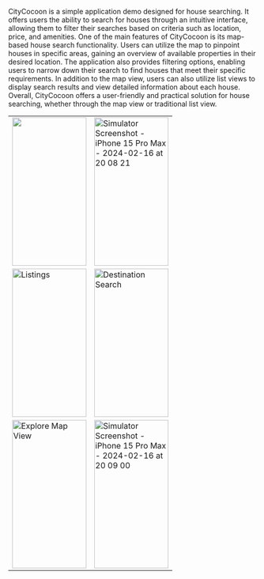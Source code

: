 CityCocoon is a simple application demo designed for house searching. It offers users the ability to search for houses through an intuitive interface, allowing them to filter their searches based on criteria such as location, price, and amenities.
One of the main features of CityCocoon is its map-based house search functionality. Users can utilize the map to pinpoint houses in specific areas, gaining an overview of available properties in their desired location.
The application also provides filtering options, enabling users to narrow down their search to find houses that meet their specific requirements. In addition to the map view, users can also utilize list views to display search results and view detailed information about each house.
Overall, CityCocoon offers a user-friendly and practical solution for house searching, whether through the map view or traditional list view.


 



<table>
  <tr>
    <td><img src="https://github.com/abwaris19/CityCocoon/assets/143792601/90677931-0978-41d3-8ca6-b282e824db1f" width="150" height="300"></td>
    <td><img src="https://github.com/abwaris19/CityCocoon/assets/143792601/f11a8a1e-e2af-43b7-9dd3-0f001f4c1928" alt="Simulator Screenshot - iPhone 15 Pro Max - 2024-02-16 at 20 08 21" width="150" height="300"></td>
  </tr>
  <tr>
    <td><img src="https://github.com/abwaris19/CityCocoon/assets/143792601/2d294002-216d-48d7-94b2-4ae469890072" alt="Listings" width="150" height="300"></td>
    <td><img src="https://github.com/abwaris19/CityCocoon/assets/143792601/0a117cde-b33f-47e2-83f3-4d65ea50c708" alt="Destination Search" width="150" height="300"></td>
  </tr>
  <tr>
    <td><img src="https://github.com/abwaris19/CityCocoon/assets/143792601/2748de7d-5da5-4663-8a60-8ec140c9f518" alt="Explore Map View" width="150" height="300"></td>
    <td><img src="https://github.com/abwaris19/CityCocoon/assets/143792601/1bc958a4-08ab-45f4-835f-41fa0167dd99" alt="Simulator Screenshot - iPhone 15 Pro Max - 2024-02-16 at 20 09 00" width="150" height="300"></td>
  </tr>
</table>

